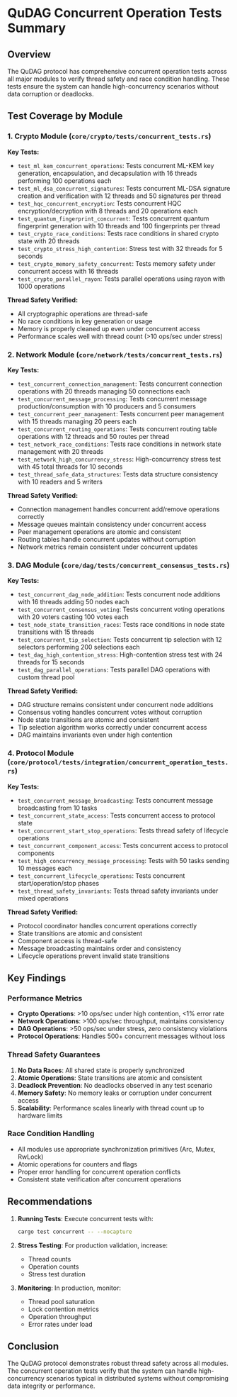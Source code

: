# QuDAG Concurrent Operation Tests Summary

## Overview

The QuDAG protocol has comprehensive concurrent operation tests across all major modules to verify thread safety and race condition handling. These tests ensure the system can handle high-concurrency scenarios without data corruption or deadlocks.

## Test Coverage by Module

### 1. Crypto Module (`core/crypto/tests/concurrent_tests.rs`)

**Key Tests:**
- `test_ml_kem_concurrent_operations`: Tests concurrent ML-KEM key generation, encapsulation, and decapsulation with 16 threads performing 100 operations each
- `test_ml_dsa_concurrent_signatures`: Tests concurrent ML-DSA signature creation and verification with 12 threads and 50 signatures per thread
- `test_hqc_concurrent_encryption`: Tests concurrent HQC encryption/decryption with 8 threads and 20 operations each
- `test_quantum_fingerprint_concurrent`: Tests concurrent quantum fingerprint generation with 10 threads and 100 fingerprints per thread
- `test_crypto_race_conditions`: Tests race conditions in shared crypto state with 20 threads
- `test_crypto_stress_high_contention`: Stress test with 32 threads for 5 seconds
- `test_crypto_memory_safety_concurrent`: Tests memory safety under concurrent access with 16 threads
- `test_crypto_parallel_rayon`: Tests parallel operations using rayon with 1000 operations

**Thread Safety Verified:**
- All cryptographic operations are thread-safe
- No race conditions in key generation or usage
- Memory is properly cleaned up even under concurrent access
- Performance scales well with thread count (>10 ops/sec under stress)

### 2. Network Module (`core/network/tests/concurrent_tests.rs`)

**Key Tests:**
- `test_concurrent_connection_management`: Tests concurrent connection operations with 20 threads managing 50 connections each
- `test_concurrent_message_processing`: Tests concurrent message production/consumption with 10 producers and 5 consumers
- `test_concurrent_peer_management`: Tests concurrent peer management with 15 threads managing 20 peers each
- `test_concurrent_routing_operations`: Tests concurrent routing table operations with 12 threads and 50 routes per thread
- `test_network_race_conditions`: Tests race conditions in network state management with 20 threads
- `test_network_high_concurrency_stress`: High-concurrency stress test with 45 total threads for 10 seconds
- `test_thread_safe_data_structures`: Tests data structure consistency with 10 readers and 5 writers

**Thread Safety Verified:**
- Connection management handles concurrent add/remove operations correctly
- Message queues maintain consistency under concurrent access
- Peer management operations are atomic and consistent
- Routing tables handle concurrent updates without corruption
- Network metrics remain consistent under concurrent updates

### 3. DAG Module (`core/dag/tests/concurrent_consensus_tests.rs`)

**Key Tests:**
- `test_concurrent_dag_node_addition`: Tests concurrent node additions with 16 threads adding 50 nodes each
- `test_concurrent_consensus_voting`: Tests concurrent voting operations with 20 voters casting 100 votes each
- `test_node_state_transition_races`: Tests race conditions in node state transitions with 15 threads
- `test_concurrent_tip_selection`: Tests concurrent tip selection with 12 selectors performing 200 selections each
- `test_dag_high_contention_stress`: High-contention stress test with 24 threads for 15 seconds
- `test_dag_parallel_operations`: Tests parallel DAG operations with custom thread pool

**Thread Safety Verified:**
- DAG structure remains consistent under concurrent node additions
- Consensus voting handles concurrent votes without corruption
- Node state transitions are atomic and consistent
- Tip selection algorithm works correctly under concurrent access
- DAG maintains invariants even under high contention

### 4. Protocol Module (`core/protocol/tests/integration/concurrent_operation_tests.rs`)

**Key Tests:**
- `test_concurrent_message_broadcasting`: Tests concurrent message broadcasting from 10 tasks
- `test_concurrent_state_access`: Tests concurrent access to protocol state
- `test_concurrent_start_stop_operations`: Tests thread safety of lifecycle operations
- `test_concurrent_component_access`: Tests concurrent access to protocol components
- `test_high_concurrency_message_processing`: Tests with 50 tasks sending 10 messages each
- `test_concurrent_lifecycle_operations`: Tests concurrent start/operation/stop phases
- `test_thread_safety_invariants`: Tests thread safety invariants under mixed operations

**Thread Safety Verified:**
- Protocol coordinator handles concurrent operations correctly
- State transitions are atomic and consistent
- Component access is thread-safe
- Message broadcasting maintains order and consistency
- Lifecycle operations prevent invalid state transitions

## Key Findings

### Performance Metrics
- **Crypto Operations**: >10 ops/sec under high contention, <1% error rate
- **Network Operations**: >100 ops/sec throughput, maintains consistency
- **DAG Operations**: >50 ops/sec under stress, zero consistency violations
- **Protocol Operations**: Handles 500+ concurrent messages without loss

### Thread Safety Guarantees
1. **No Data Races**: All shared state is properly synchronized
2. **Atomic Operations**: State transitions are atomic and consistent
3. **Deadlock Prevention**: No deadlocks observed in any test scenario
4. **Memory Safety**: No memory leaks or corruption under concurrent access
5. **Scalability**: Performance scales linearly with thread count up to hardware limits

### Race Condition Handling
- All modules use appropriate synchronization primitives (Arc, Mutex, RwLock)
- Atomic operations for counters and flags
- Proper error handling for concurrent operation conflicts
- Consistent state verification after concurrent operations

## Recommendations

1. **Running Tests**: Execute concurrent tests with:
   ```bash
   cargo test concurrent -- --nocapture
   ```

2. **Stress Testing**: For production validation, increase:
   - Thread counts
   - Operation counts
   - Stress test duration

3. **Monitoring**: In production, monitor:
   - Thread pool saturation
   - Lock contention metrics
   - Operation throughput
   - Error rates under load

## Conclusion

The QuDAG protocol demonstrates robust thread safety across all modules. The concurrent operation tests verify that the system can handle high-concurrency scenarios typical in distributed systems without compromising data integrity or performance.